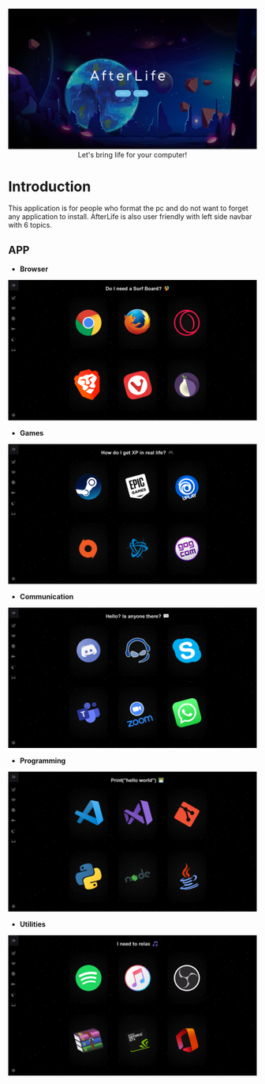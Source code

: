 <p align="center">
  <img src="https://raw.githubusercontent.com/AderitoNeto/AfterLife/master/src/images/Readme/1.PNG" alt="Afterlife"/><br/>
  Let's bring life for your computer!
</p>

# Introduction

This application is for people who format the pc and do not want to forget any application to install.
AfterLife is also user friendly with left side navbar with 6 topics.

## APP

- **Browser**

<p align="center">
  <img src="https://raw.githubusercontent.com/AderitoNeto/AfterLife/master/src/images/Readme/2.PNG"/><br/>
</p>

- **Games**

<p align="center">
  <img src="https://raw.githubusercontent.com/AderitoNeto/AfterLife/master/src/images/Readme/3.PNG"/><br/>
</p>

- **Communication**

<p align="center">
  <img src="https://raw.githubusercontent.com/AderitoNeto/AfterLife/master/src/images/Readme/4.PNG"/><br/>
</p>

- **Programming**

<p align="center">
  <img src="https://raw.githubusercontent.com/AderitoNeto/AfterLife/master/src/images/Readme/5.PNG"/><br/>
</p>

- **Utilities**

<p align="center">
  <img src="https://raw.githubusercontent.com/AderitoNeto/AfterLife/master/src/images/Readme/6.PNG"/><br/>
</p>
